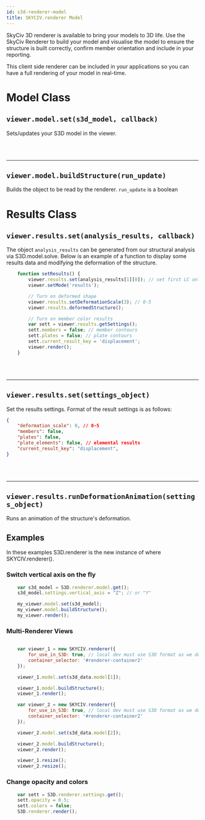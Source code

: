 ```yaml
---
id: s3d-renderer-model
title: SKYCIV.renderer Model
---
```



<script src=""></script>
<script>
function bringToRenderer() {
	location.hash = "#renderer-container"
}
</script>

SkyCiv 3D renderer is available to bring your models to 3D life. Use the SkyCiv Renderer to build your model and visualise the model to ensure the structure is built correctly, confirm member orientation and include in your reporting.

This client side renderer can be included in your applications so you can have a full rendering of your model in real-time.



<div id="renderer-container"></div>




# Model Class

## `viewer.model.set(s3d_model, callback)`

Sets/updates your S3D model in the viewer.


<br/><br/>

----
## `viewer.model.buildStructure(run_update)`

Builds the object to be read by the renderer. `run_update` is a boolean



# Results Class

## `viewer.results.set(analysis_results, callback)`

The object `analysis_results` can be generated from our structural analysis via S3D.model.solve. Below is an example of a function to display some results data and modifying the deformation of the structure.

```js
	function setResults() {
		viewer.results.set(analysis_results[1][0]); // set first LC only
		viewer.setMode('results');

		// Turn on deformed shape
		viewer.results.setDeformationScale(3); // 0-5
		viewer.results.deformedStructure();

		// Turn on member color results
		var sett = viewer.results.getSettings();
		sett.members = false; // member contours
		sett.plates = false; // plate contours
		sett.current_result_key = 'displacement';
		viewer.render();
	}

```

<br/><br/>

----
## `viewer.results.set(settings_object)`
Set the results settings. Format of the result settings is as follows:
```json
{
	"deformation_scale": 0, // 0-5
	"members": false,
	"plates": false,
	"plate_elements": false, // elemental results
	"current_result_key": "displacement",
}
```


<!-- <br/><br/> -->

<!-- ---- -->
<!-- ## `viewer.results.setCurrentResultKey(key)` -->

<!-- TODO: list keys -->
<!-- Documentation coming soon. -->

<br/><br/>

----
## `viewer.results.runDeformationAnimation(settings_object)`

Runs an animation of the structure's deformation.


## Examples

In these examples S3D.renderer is the new instance of where SKYCIV.renderer().

### Switch vertical axis on the fly
```js
	var s3d_model = S3D.renderer.model.get();
	s3d_model.settings.vertical_axis = "Z"; // or "Y"

	my_viewer.model.set(s3d_model);
	my_viewer.model.buildStructure();
	my_viewer.render();
```

### Multi-Renderer Views
```js

	var viewer_1 = new SKYCIV.renderer({
		for_use_in_S3D: true, // local dev must use S3D format as we don't have S3D.API script
		container_selector: '#renderer-container2'
	});

	viewer_1.model.set(s3d_data.model[1]);

	viewer_1.model.buildStructure();
	viewer_1.render();

	var viewer_2 = new SKYCIV.renderer({
		for_use_in_S3D: true, // local dev must use S3D format as we don't have S3D.API script
		container_selector: '#renderer-container2'
	});

	viewer_2.model.set(s3d_data.model[2]);

	viewer_2.model.buildStructure();
	viewer_2.render();

	viewer_1.resize();
	viewer_2.resize();
```

### Change opacity and colors
```js
	var sett = S3D.renderer.settings.get();
	sett.opacity = 0.5;
	sett.colors = false;
	S3D.renderer.render();
```



